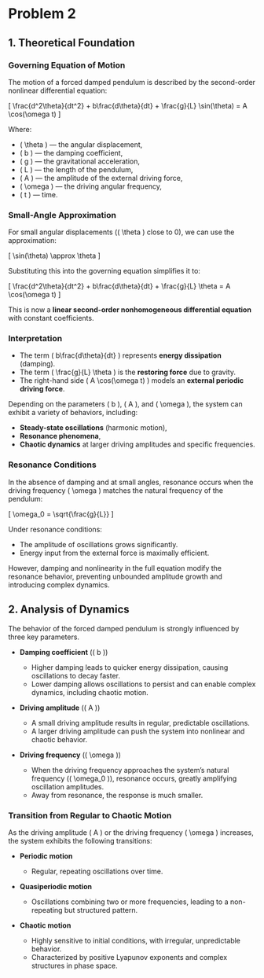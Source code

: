 # Problem 2

## 1. Theoretical Foundation

### Governing Equation of Motion

The motion of a forced damped pendulum is described by the second-order nonlinear differential equation:

\[
\frac{d^2\theta}{dt^2} + b\frac{d\theta}{dt} + \frac{g}{L} \sin(\theta) = A \cos(\omega t)
\]

Where:  
- \( \theta \) — the angular displacement,  
- \( b \) — the damping coefficient,  
- \( g \) — the gravitational acceleration,  
- \( L \) — the length of the pendulum,  
- \( A \) — the amplitude of the external driving force,  
- \( \omega \) — the driving angular frequency,  
- \( t \) — time.


### Small-Angle Approximation

For small angular displacements (\( \theta \) close to 0), we can use the approximation:

\[
\sin(\theta) \approx \theta
\]

Substituting this into the governing equation simplifies it to:

\[
\frac{d^2\theta}{dt^2} + b\frac{d\theta}{dt} + \frac{g}{L} \theta = A \cos(\omega t)
\]

This is now a **linear second-order nonhomogeneous differential equation** with constant coefficients.

### Interpretation
- The term \( b\frac{d\theta}{dt} \) represents **energy dissipation** (damping).  
- The term \( \frac{g}{L} \theta \) is the **restoring force** due to gravity.  
- The right-hand side \( A \cos(\omega t) \) models an **external periodic driving force**.

Depending on the parameters \( b \), \( A \), and \( \omega \), the system can exhibit a variety of behaviors, including:  
- **Steady-state oscillations** (harmonic motion),  
- **Resonance phenomena**,  
- **Chaotic dynamics** at larger driving amplitudes and specific frequencies.

### Resonance Conditions

In the absence of damping and at small angles, resonance occurs when the driving frequency \( \omega \) matches the natural frequency of the pendulum:

\[
\omega_0 = \sqrt{\frac{g}{L}}
\]

Under resonance conditions:  
- The amplitude of oscillations grows significantly.  
- Energy input from the external force is maximally efficient.

However, damping and nonlinearity in the full equation modify the resonance behavior, preventing unbounded amplitude growth and introducing complex dynamics.

## 2. Analysis of Dynamics

The behavior of the forced damped pendulum is strongly influenced by three key parameters.

- **Damping coefficient** (\( b \))

  * Higher damping leads to quicker energy dissipation, causing oscillations to decay faster.
  * Lower damping allows oscillations to persist and can enable complex dynamics, including chaotic motion.

- **Driving amplitude** (\( A \))

  * A small driving amplitude results in regular, predictable oscillations.
  * A larger driving amplitude can push the system into nonlinear and chaotic behavior.

- **Driving frequency** (\( \omega \))

  * When the driving frequency approaches the system’s natural frequency (\( \omega_0 \)), resonance occurs, greatly amplifying oscillation amplitudes.
  * Away from resonance, the response is much smaller.

### Transition from Regular to Chaotic Motion

As the driving amplitude \( A \) or the driving frequency \( \omega \) increases, the system exhibits the following transitions:

- **Periodic motion**
  + Regular, repeating oscillations over time.

- **Quasiperiodic motion**
  + Oscillations combining two or more frequencies, leading to a non-repeating but structured pattern.

- **Chaotic motion**
  + Highly sensitive to initial conditions, with irregular, unpredictable behavior.  
  + Characterized by positive Lyapunov exponents and complex structures in phase space.
